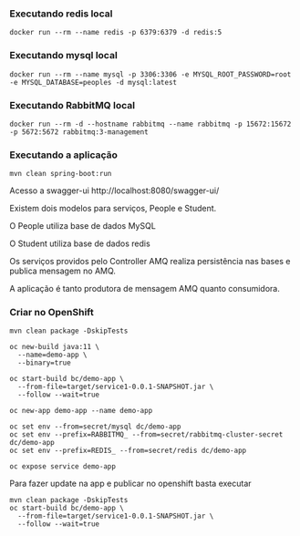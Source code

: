 ### Executando redis local
```
docker run --rm --name redis -p 6379:6379 -d redis:5
```

### Executando mysql local
```
docker run --rm --name mysql -p 3306:3306 -e MYSQL_ROOT_PASSWORD=root -e MYSQL_DATABASE=peoples -d mysql:latest
```

### Executando RabbitMQ local
```
docker run --rm -d --hostname rabbitmq --name rabbitmq -p 15672:15672 -p 5672:5672 rabbitmq:3-management
```
### Executando a aplicação
```
mvn clean spring-boot:run
```

Acesso a swagger-ui http://localhost:8080/swagger-ui/

Existem dois modelos para serviços, People e Student.

O People utiliza base de dados MySQL

O Student utiliza base de dados redis

Os serviços providos pelo Controller AMQ realiza persistência nas bases e publica mensagem no AMQ.

A aplicação é tanto produtora de mensagem AMQ quanto consumidora.

### Criar no OpenShift
```
mvn clean package -DskipTests

oc new-build java:11 \
  --name=demo-app \
  --binary=true

oc start-build bc/demo-app \
  --from-file=target/service1-0.0.1-SNAPSHOT.jar \
  --follow --wait=true

oc new-app demo-app --name demo-app

oc set env --from=secret/mysql dc/demo-app
oc set env --prefix=RABBITMQ_ --from=secret/rabbitmq-cluster-secret dc/demo-app
oc set env --prefix=REDIS_ --from=secret/redis dc/demo-app

oc expose service demo-app
```

Para fazer update na app e publicar no openshift basta executar

```
mvn clean package -DskipTests
oc start-build bc/demo-app \
  --from-file=target/service1-0.0.1-SNAPSHOT.jar \
  --follow --wait=true
```  
